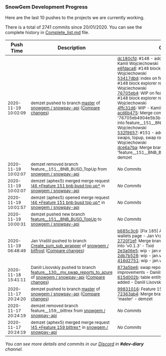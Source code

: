 
### SnowGem Development Progress

Here are the last 10 pushes to the projects we are currently working.

There is a total of 2741 commits since 20/01/2020. You can see the complete history in
 [Complete_list.md](Complete_list.md) file.

| Push Time | Description | Commits |
| --- | --- | --- |
| <sub>2020-11-19 10:02:09</sub> | <sub>demzet pushed to branch [master](https://gitlab.com/snowgem/snowpay-api/commits/master) of [snowgem / snowpay\-api](https://gitlab.com/snowgem/snowpay-api) ([Compare changes](https://gitlab.com/snowgem/snowpay-api/compare/72363ab4b6abfd186b3a6a09d9403aa8d04aa122...dce6a7baf30d0b3cde598946eaaa7d4364813e60))</sub> | <sub>[dc180cfd](https://gitlab.com/snowgem/snowpay-api/-/commit/dc180cfd1a65429699fe694852cc70aef5e5744c): #148 - added binance chain support - Kamil Wojciechowski<br>[e6fdaca8](https://gitlab.com/snowgem/snowpay-api/-/commit/e6fdaca847f252fc485098f19945a767415f2820): #148 block explorer refactoring - Kamil Wojciechowski<br>[53417dbd](https://gitlab.com/snowgem/snowpay-api/-/commit/53417dbd5426a11ec9a3de65776c5ccf804274fc): index on feature__148__busd: e6fdaca #148 block explorer refactoring - Kamil Wojciechowski<br>[76705eb4](https://gitlab.com/snowgem/snowpay-api/-/commit/76705eb4904e5b3b8298b258da582b33f932fdb2): WIP on feature__148__busd: e6fdaca #148 block explorer refactoring - Kamil Wojciechowski<br>[4ffc31d6](https://gitlab.com/snowgem/snowpay-api/-/commit/4ffc31d6b95695e96da0e0de9772798dc206f150): WIP - Kamil Wojciechowski<br>[acd6b475](https://gitlab.com/snowgem/snowpay-api/-/commit/acd6b475509d04c13cd58c81de9e281882ad4bcd): Merge commit '76705eb4904e5b3b8298b258da582b33f932fdb2' into feature__151__BNB_BUSD_TopUp - Kamil Wojciechowski<br>[532f9657](https://gitlab.com/snowgem/snowpay-api/-/commit/532f9657ed176c11d2223115d61d4c42f8229063): #151 - added bnb, busd, for single swaps, topup, swap route refactoring - Kamil Wojciechowski<br>[dce6a7ba](https://gitlab.com/snowgem/snowpay-api/-/commit/dce6a7baf30d0b3cde598946eaaa7d4364813e60): Merge branch 'feature__151__BNB_BUSD_TopUp' into 'master' - demzet</sub> |
| <sub>2020-11-19 10:02:07</sub> | <sub>demzet removed branch feature__151__BNB_BUSD_TopUp from [snowgem / snowpay\-api](https://gitlab.com/snowgem/snowpay-api)</sub> | <sub>_No Commits_</sub> |
| <sub>2020-11-19 10:02:07</sub> | <sub>demzet (aphex5) merged merge request [\!46 \*Feature  151  bnb busd top up\*](https://gitlab.com/snowgem/snowpay-api/-/merge_requests/46) in [snowgem / snowpay\-api](https://gitlab.com/snowgem/snowpay-api)</sub> | <sub>_No Commits_</sub> |
| <sub>2020-11-19 10:01:57</sub> | <sub>demzet (aphex5) opened merge request [\!46 \*Feature  151  bnb busd top up\*](https://gitlab.com/snowgem/snowpay-api/-/merge_requests/46) in [snowgem / snowpay\-api](https://gitlab.com/snowgem/snowpay-api)</sub> | <sub>_No Commits_</sub> |
| <sub>2020-11-19 10:00:31</sub> | <sub>demzet pushed new branch [feature\_\_151\_\_BNB\_BUSD\_TopUp](https://gitlab.com/snowgem/snowpay-api/commits/feature__151__BNB_BUSD_TopUp) to [snowgem / snowpay\-api](https://gitlab.com/snowgem/snowpay-api)</sub> | <sub>_No Commits_</sub> |
| <sub>2020-11-19 06:48:49</sub> | <sub>Jan Vraštil pushed to branch [Create\_sum\_sub\_wrapper](https://gitlab.com/snowgem/bitfrost/commits/Create_sum_sub_wrapper) of [snowgem / bitfrost](https://gitlab.com/snowgem/bitfrost) ([Compare changes](https://gitlab.com/snowgem/bitfrost/compare/f9dd54052445b37fec860ac5442dd77dc15cf767...416d275141d30f2e2319fb6e5172a6fb7d3986ea))</sub> | <sub>[b685c3c6](https://gitlab.com/snowgem/bitfrost/-/commit/b685c3c641bb469e84094671896f2248fb139f9f): [Fix 185] Add sorting by name on no-wallets page - Jan Vraštil<br>[2720f1ef](https://gitlab.com/snowgem/bitfrost/-/commit/2720f1ef53ddaaa98da718f7478549bf6373bbfe): Merge branch '185_bug_fix_coin_sorting' into 'v0.1.3' - Txid<br>[2e3a06e5](https://gitlab.com/snowgem/bitfrost/-/commit/2e3a06e583a0911bfa67cc284d6eb572bccb2728): wip - jan.vrastil<br>[2db7b528](https://gitlab.com/snowgem/bitfrost/-/commit/2db7b528be8678e2fa90d12872237ef39766cf91): wip - jan.vrastil<br>[416d2751](https://gitlab.com/snowgem/bitfrost/-/commit/416d275141d30f2e2319fb6e5172a6fb7d3986ea): wip - jan.vrastil</sub> |
| <sub>2020-11-18 15:41:11</sub> | <sub>Daniil Lisovskiy pushed to branch [feature\_\_130\_\_mv\_swap\_reports\_to\_azure](https://gitlab.com/snowgem/snowpay-api/commits/feature__130__mv_swap_reports_to_azure) of [snowgem / snowpay\-api](https://gitlab.com/snowgem/snowpay-api) ([Compare changes](https://gitlab.com/snowgem/snowpay-api/compare/4e238dd2e26bf381f591d49a1857a31962b306f6...615d002b52961091010d1b03d7c6127ff63d3664))</sub> | <sub>[873a5be6](https://gitlab.com/snowgem/snowpay-api/-/commit/873a5be6525ec880df8104ca3ddb4dd425da5d69): swap reports storage fixes and improvements - Daniil Lisovskiy<br>[615d002b](https://gitlab.com/snowgem/snowpay-api/-/commit/615d002b52961091010d1b03d7c6127ff63d3664): table entity data types changed, tests added - Daniil Lisovskiy</sub> |
| <sub>2020-11-17 20:24:20</sub> | <sub>demzet pushed to branch [master](https://gitlab.com/snowgem/snowpay-api/commits/master) of [snowgem / snowpay\-api](https://gitlab.com/snowgem/snowpay-api) ([Compare changes](https://gitlab.com/snowgem/snowpay-api/compare/08f4ad547d38f850edd948a355a6f6be085aeb8d...72363ab4b6abfd186b3a6a09d9403aa8d04aa122))</sub> | <sub>[99831016](https://gitlab.com/snowgem/snowpay-api/-/commit/99831016a50d46421214d697be0f00c21ba6d8b1): Feature  159  bittrex - demzet<br>[72363ab4](https://gitlab.com/snowgem/snowpay-api/-/commit/72363ab4b6abfd186b3a6a09d9403aa8d04aa122): Merge branch 'feature__159__bittrex' into 'master' - demzet</sub> |
| <sub>2020-11-17 20:24:19</sub> | <sub>demzet removed branch feature__159__bittrex from [snowgem / snowpay\-api](https://gitlab.com/snowgem/snowpay-api)</sub> | <sub>_No Commits_</sub> |
| <sub>2020-11-17 20:24:19</sub> | <sub>demzet (aphex5) merged merge request [\!45 \*Feature  159  bittrex\*](https://gitlab.com/snowgem/snowpay-api/-/merge_requests/45) in [snowgem / snowpay\-api](https://gitlab.com/snowgem/snowpay-api)</sub> | <sub>_No Commits_</sub> |

_You can see more details and commits in our [Discord](https://discord.gg/zumGnbg) in **#dev-diary** channel._
